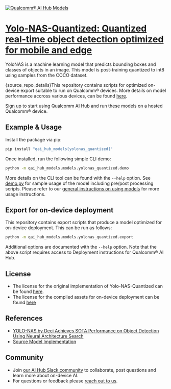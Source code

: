 [![Qualcomm® AI Hub Models](https://qaihub-public-assets.s3.us-west-2.amazonaws.com/qai-hub-models/quic-logo.jpg)](../../README.md)


# [Yolo-NAS-Quantized: Quantized real-time object detection optimized for mobile and edge](https://aihub.qualcomm.com/models/yolonas_quantized)

YoloNAS is a machine learning model that predicts bounding boxes and classes of objects in an image. This model is post-training quantized to int8 using samples from the COCO dataset.

{source_repo_details}This repository contains scripts for optimized on-device
export suitable to run on Qualcomm® devices. More details on model performance
accross various devices, can be found [here](https://aihub.qualcomm.com/models/yolonas_quantized).

[Sign up](https://myaccount.qualcomm.com/signup) to start using Qualcomm AI Hub and run these models on a hosted Qualcomm® device.




## Example & Usage

Install the package via pip:
```bash
pip install "qai_hub_models[yolonas_quantized]"
```


Once installed, run the following simple CLI demo:

```bash
python -m qai_hub_models.models.yolonas_quantized.demo
```
More details on the CLI tool can be found with the `--help` option. See
[demo.py](demo.py) for sample usage of the model including pre/post processing
scripts. Please refer to our [general instructions on using
models](../../../#getting-started) for more usage instructions.

## Export for on-device deployment

This repository contains export scripts that produce a model optimized for
on-device deployment. This can be run as follows:

```bash
python -m qai_hub_models.models.yolonas_quantized.export
```
Additional options are documented with the `--help` option. Note that the above
script requires access to Deployment instructions for Qualcomm® AI Hub.


## License
* The license for the original implementation of Yolo-NAS-Quantized can be found
  [here](https://github.com/Deci-AI/super-gradients/blob/master/YOLONAS.md#license).
* The license for the compiled assets for on-device deployment can be found [here](https://github.com/Deci-AI/super-gradients/blob/master/LICENSE.YOLONAS.md)


## References
* [YOLO-NAS by Deci Achieves SOTA Performance on Object Detection Using Neural Architecture Search](https://deci.ai/blog/yolo-nas-object-detection-foundation-model/)
* [Source Model Implementation](https://github.com/Deci-AI/super-gradients)



## Community
* Join [our AI Hub Slack community](https://aihub.qualcomm.com/community/slack) to collaborate, post questions and learn more about on-device AI.
* For questions or feedback please [reach out to us](mailto:ai-hub-support@qti.qualcomm.com).


